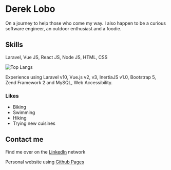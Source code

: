 # Derek Lobo

<!-- ![Derek Lobo](https://gravatar.com/avatar/c058e65e0a20333d266d8ce3ed937ebd#avatar?size=150) -->
<!-- <p>
  <b>Full-stack Developer</b>
</p>
-->
On a journey to help those who come my way. I also happen to be a curious software engineer, an outdoor enthusiast and a foodie.
<!--
![Derek's GitHub Streak](https://streak-stats.demolab.com?user=dereklobo&hide_border=true&date_format=j%20M%5B%20Y%5D&mode=weekly) -->

<!-- ## GitHub stats
[![Derek's GitHub stats](https://github-readme-stats.vercel.app/api?username=dereklobo)](https://github.com/dereklobo/github-readme-stats) -->

<!--
<p align="center">
  <a href="https://linkedin.com/in/idereklobo">
    <img src="https://img.shields.io/badge/-LinkedIn-blue?logo=linkedin&style=flat-square" />
  </a>
  <img src="https://komarev.com/ghpvc/?username=dereklobo&style=flat-square" alt="Profile views" />
  <img src="https://img.shields.io/github/followers/dereklobo?style=social" />
</p>
-->

<!-- ## 🛠️ Tech Stack

![Python](https://img.shields.io/badge/-Python-333?style=flat&logo=python)
![TypeScript](https://img.shields.io/badge/-TypeScript-333?style=flat&logo=typescript)
![React](https://img.shields.io/badge/-React-333?style=flat&logo=react)
![Node.js](https://img.shields.io/badge/-Node.js-333?style=flat&logo=node.js)
![AWS](https://img.shields.io/badge/-AWS-333?style=flat&logo=amazon-aws)
![Docker](https://img.shields.io/badge/-Docker-333?style=flat&logo=docker)
![Kubernetes](https://img.shields.io/badge/-Kubernetes-333?style=flat&logo=kubernetes)
![GitHub Actions](https://img.shields.io/badge/-GitHub_Actions-333?style=flat&logo=github-actions) -->


## Skills
Laravel, Vue JS, React JS, Node JS, HTML, CSS

![Top Langs](https://github-readme-stats.vercel.app/api/top-langs/?username=dereklobo&langs_count=8&layout=compact)

Experience using Laravel v10, Vue.js v2, v3, InertiaJS v1.0, Bootstrap 5, Zend Framework 2 and MySQL, Web Accessibility.


### Likes
* Biking
* Swimming
* Hiking
* Trying new cuisines

## Contact me
Find me over on the [LinkedIn](https://www.linkedin.com/in/idereklobo/) network

Personal website using [Github Pages](https://dereklobo.github.io/about.html)
